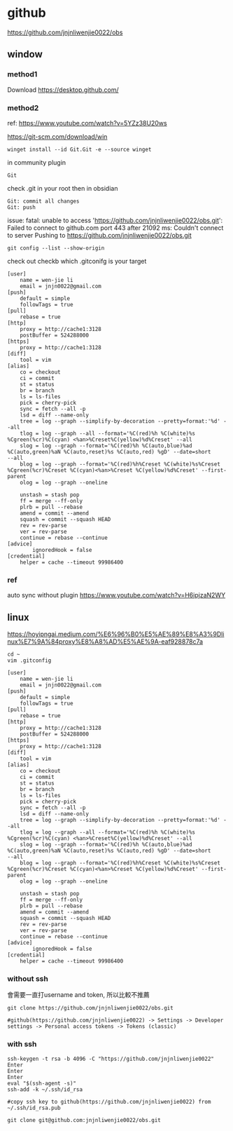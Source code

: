 # github
https://github.com/jnjnliwenjie0022/obs
## window
### method1
Download https://desktop.github.com/
### method2
ref: https://www.youtube.com/watch?v=5YZz38U20ws

https://git-scm.com/download/win
```
winget install --id Git.Git -e --source winget
```
in community plugin
```
Git
```
check .git in your root then in obsidian
```
Git: commit all changes
Git: push
```
issue: fatal: unable to access 'https://github.com/jnjnliwenjie0022/obs.git': Failed to connect to github.com port 443 after 21092 ms: Couldn't connect to server Pushing to https://github.com/jnjnliwenjie0022/obs.git
```
git config --list --show-origin
```
check out checkb which .gitconifg is your target
```
[user]
	name = wen-jie li
	email = jnjn0022@gmail.com
[push]
	default = simple
	followTags = true
[pull]
	rebase = true
[http]
	proxy = http://cache1:3128
	postBuffer = 524288000
[https]
	proxy = http://cache1:3128
[diff]
    tool = vim
[alias]
	co = checkout
	ci = commit
    st = status
    br = branch
    ls = ls-files
    pick = cherry-pick
    sync = fetch --all -p
    lsd = diff --name-only
    tree = log --graph --simplify-by-decoration --pretty=format:'%d' --all
    tlog = log --graph --all --format='%C(red)%h %C(white)%s %Cgreen(%cr)%C(cyan) <%an>%Creset%C(yellow)%d%Creset' --all
    slog = log --graph --format='%C(red)%h %C(auto,blue)%ad %C(auto,green)%aN %C(auto,reset)%s %C(auto,red) %gD' --date=short        --all
    blog = log --graph --format='%C(red)%h%Creset %C(white)%s%Creset %Cgreen(%cr)%Creset %C(cyan)<%an>%Creset %C(yellow)%d%Creset' --first-parent
    olog = log --graph --oneline

    unstash = stash pop
	ff = merge --ff-only
	plrb = pull --rebase
	amend = commit --amend
	squash = commit --squash HEAD
	rev = rev-parse
	ver = rev-parse
	continue = rebase --continue
[advice]
        ignoredHook = false
[credential]
	helper = cache --timeout 99986400
```
### ref
auto sync without plugin
https://www.youtube.com/watch?v=H6ipjzaN2WY
## linux
https://hoyipngai.medium.com/%E6%96%B0%E5%AE%89%E8%A3%9Dlinux%E7%9A%84proxy%E8%A8%AD%E5%AE%9A-eaf928878c7a
```
cd ~
vim .gitconfig
```
```
[user]
	name = wen-jie li
	email = jnjn0022@gmail.com
[push]
	default = simple
	followTags = true
[pull]
	rebase = true
[http]
	proxy = http://cache1:3128
	postBuffer = 524288000
[https]
	proxy = http://cache1:3128
[diff]
    tool = vim
[alias]
	co = checkout
	ci = commit
    st = status
    br = branch
    ls = ls-files
    pick = cherry-pick
    sync = fetch --all -p
    lsd = diff --name-only
    tree = log --graph --simplify-by-decoration --pretty=format:'%d' --all
    tlog = log --graph --all --format='%C(red)%h %C(white)%s %Cgreen(%cr)%C(cyan) <%an>%Creset%C(yellow)%d%Creset' --all
    slog = log --graph --format='%C(red)%h %C(auto,blue)%ad %C(auto,green)%aN %C(auto,reset)%s %C(auto,red) %gD' --date=short        --all
    blog = log --graph --format='%C(red)%h%Creset %C(white)%s%Creset %Cgreen(%cr)%Creset %C(cyan)<%an>%Creset %C(yellow)%d%Creset' --first-parent
    olog = log --graph --oneline

    unstash = stash pop
	ff = merge --ff-only
	plrb = pull --rebase
	amend = commit --amend
	squash = commit --squash HEAD
	rev = rev-parse
	ver = rev-parse
	continue = rebase --continue
[advice]
        ignoredHook = false
[credential]
	helper = cache --timeout 99986400
```
### without ssh
會需要一直打username and token, 所以比較不推薦
```
git clone https://github.com/jnjnliwenjie0022/obs.git

#github(https://github.com/jnjnliwenjie0022) -> Settings -> Developer settings -> Personal access tokens -> Tokens (classic)
```
### with ssh
```
ssh-keygen -t rsa -b 4096 -C "https://github.com/jnjnliwenjie0022"
Enter
Enter
Enter
eval "$(ssh-agent -s)"
ssh-add -k ~/.ssh/id_rsa

#copy ssh key to github(https://github.com/jnjnliwenjie0022) from ~/.ssh/id_rsa.pub
```
```
git clone git@github.com:jnjnliwenjie0022/obs.git
```
